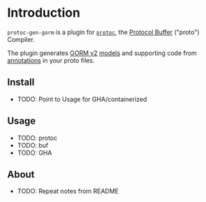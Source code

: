 # Introduction 

`protoc-gen-gorm` is a plugin for [`protoc`](https://grpc.io/docs/protoc-installation/), the [Protocol Buffer](https://developers.google.com/protocol-buffers) ("proto") Compiler.

The plugin generates [GORM v2](https://gorm.io/) [models](https://gorm.io/docs/models.html) and supporting code from [annotations](annotations.md) in your proto files.

## Install

- TODO: Point to Usage for GHA/containerized

## Usage

- TODO: protoc
- TODO: buf
- TODO: GHA

## About

- TODO: Repeat notes from README
